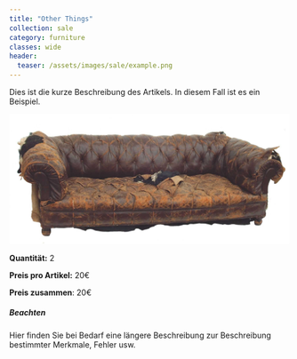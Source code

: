 ```yaml
---
title: "Other Things"
collection: sale
category: furniture
classes: wide
header: 
  teaser: /assets/images/sale/example.png
---
```


Dies ist die kurze Beschreibung des Artikels. In diesem Fall ist es ein Beispiel.

<img src="/assets/images/sale/example.png" alt="Beispieltitel"> 

**Quantität:** 2

**Preis pro Artikel:** 20€

**Preis zusammen**: 20€

##### Beachten 
Hier finden Sie bei Bedarf eine längere Beschreibung zur Beschreibung bestimmter Merkmale, Fehler usw.